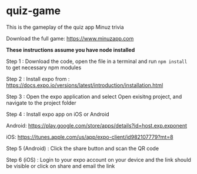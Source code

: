 # quiz-game
This is the gameplay of the quiz app Minuz trivia 

Download the full game: https://www.minuzapp.com

<b>These instructions assume you have node installed</b>

Step 1 : Download the code, open the file in a terminal and run <code>npm install</code> to get necessary npm modules

Step 2 : Install expo from : https://docs.expo.io/versions/latest/introduction/installation.html

Step 3 : Open the expo application and select Open exisitng project, and navigate to the project folder

Step 4 : Install expo app on iOS or Android
        
   Android: https://play.google.com/store/apps/details?id=host.exp.exponent
        
   iOS: https://itunes.apple.com/us/app/expo-client/id982107779?mt=8
        
Step 5 (Android) : Click the share button and scan the QR code

Step 6 (iOS) : Login to your expo account on your device and the link should be visible or click on share and email the link
        


